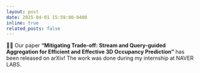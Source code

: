 ```yaml
---
layout: post
date: 2025-04-01 15:59:00-0400
inline: true
related_posts: false
---
```


💼📄 Our paper **“Mitigating Trade-off: Stream and Query-guided Aggregation for Efficient and Effective 3D Occupancy Prediction”** has been released on arXiv! The work was done during my internship at NAVER LABS.